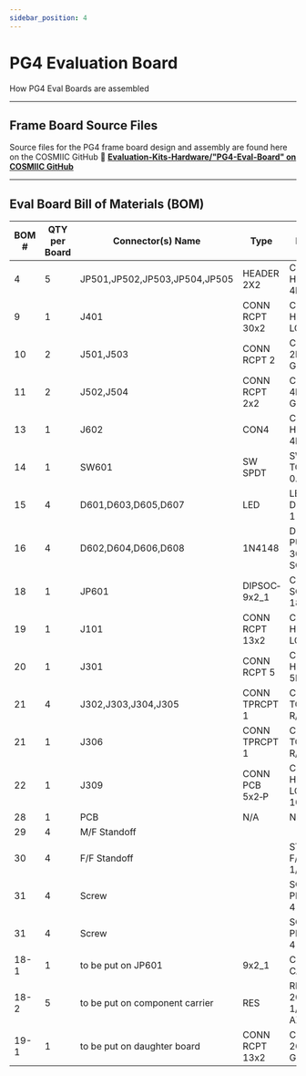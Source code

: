 ```yaml
---
sidebar_position: 4
---
```


# PG4 Evaluation Board

How PG4 Eval Boards are assembled

---

## Frame Board Source Files

Source files for the PG4 frame board design and assembly are found here on the COSMIIC GitHub :link: **[Evaluation-Kits-Hardware/"PG4-Eval-Board" on COSMIIC GitHub](https://github.com/COSMIIC-Inc/Evaluation-Kits-Hardware/tree/main/PG4-Eval-Board)**

---

## Eval Board Bill of Materials (BOM)
| BOM # | QTY per Board | Connector(s) Name | Type | Description | Part # | Manufacturer | Link to Order |
| --- | --- | --- | --- | --- | --- | --- | --- |
| 4 | 5 | JP501,JP502,JP503,JP504,JP505 | HEADER 2X2 | CONN HEADER R/A 4POS 2.54MM | TSW-102-08-F-D-RA | Samtec | Mouser TSW-102-08-F-D-RA |
| 9 | 1 | J401 | CONN RCPT 30x2 | CONN HEADER LOPRO R/A | 1-5103311-2 | TE | Digikey 1-5103311-2 |
| 10 | 2 | J501,J503 | CONN RCPT 2 | CONN RCPT 2POS 0.1 GOLD PCB | SSQ-102-03-F-S | Samtec | Digikey SSQ-102-03-F-S |
| 11 | 2 | J502,J504 | CONN RCPT 2x2 | CONN RCPT 4POS 0.1 GOLD PCB | SSQ-102-03-F-D | Samtec | Digikey SSQ-102-03-F-D |
| 13 | 1 | J602 | CON4 | CONN HEADER R/A 4POS 2.54MM | TSW-104-08-F-S-RA | Samtec | Digikey TSW-104-08-F-S-RA |
| 14 | 1 | SW601 | SW SPDT | SWITCH TOGGLE SPDT 0.4VA 20V | 200USP1T1A1M6RE | E Switch | Digikey 200USP1T1A1M6RE |
| 15 | 4 | D601,D603,D605,D607 | LED | LED GREEN DIFFUSED T-1 T/H | 1516-1350-ND | QT Brightek | Digikey 1516-1350-ND |
| 16 | 4 | D602,D604,D606,D608 | 1N4148 | DIODE GEN PURP 100V 300MA SOD123 | 1N4148W‐7‐F | Diodes Inc | Digikey 1N4148W‐7‐F |
| 18 | 1 | JP601 | DIPSOC‐9x2_1 | CONN IC DIP SOCKET 18POS GOLD | 115‐43‐318‐41‐003000 | Mill‐Max | Digikey 115‐43‐318‐41‐003000 |
| 19 | 1 | J101 | CONN RCPT 13x2 | CONN HEADER LOPRO 13X2 | TLW-113-06-F-D | Samtec | Digikey TLW-113-06-F-D |
| 20 | 1 | J301 | CONN RCPT 5 | CONN HEADER R/A 5POS 2.54MM | 90136‐2105 | Molex | Digikey 90136‐2105 |
| 21 | 4 | J302,J303,J304,J305 | CONN TPRCPT 1 | CONN TOUCHPROOF R/A RED | 8R004182903F | P1 Tech | P1tech 41829 |
| 21 | 1 | J306 | CONN TPRCPT 1 | CONN TOUCHPROOF R/A BLACK | 8R004182901F | P1 Tech | P1tech 41829 |
| 22 | 1 | J309 | CONN PCB 5x2‐P | CONN HEADER LOPRO R/A 10POS GOLD | 5103311‐1 | TE | Digikey 5103311-1 |
| 28 | 1 | PCB | N/A | N/A | N/A | N/A | N/A |
| 29 | 4 | M/F Standoff |  |  |  | Fascomp |  |
| 30 | 4 | F/F Standoff |  | STANDOFF F/F 4-40 X 1/4 | 2053-440-AL-7 | Elec Hrdr  |  |
| 31 | 4 | Screw |  | SCREW PHILLIPS PAN 4-40 X 1/8  | M42PPM1 |  |  |
| 31 | 4 | Screw |  | SCREW PHILLIPS PAN 4-40 X 3/16 | M43PPM1 |  |  |
| 18-1 | 1 | to be put on JP601 | 9x2_1 | COMPONENT CARRIER | 18-600-10 | Aries Electronics | Mouser 18-600-10 |
| 18-2 | 5 | to be put on component carrier | RES | RESISTOR 200 OHM 1/4W 1% AXIAL | 200XBK-ND | YAGEO | Digikey 200XBK-ND |
| 19-1 | 1 | to be put on daughter board | CONN RCPT 13x2 | CONN RCPT 26POS 0.1 GOLD PCB | SLW-113-01-F-D | Samtec | Digikey SLW-113-01-F-D |
